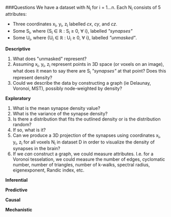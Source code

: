 ###Questions
We have a dataset with N<sub>i</sub> for i = 1...n.
Each N<sub>i</sub> consists of 5 attributes:
* Three coordinates x<sub>i</sub>, y<sub>i</sub>, z<sub>i</sub> labelled _cx_, _cy_, and _cz_. 
* Some S<sub>i</sub>, where {S<sub>i</sub> ∈ ℝ : S<sub>i</sub> ≥ 0, ∀ i}, labelled _"synapses"_
* Some U<sub>i</sub>, where {U<sub>i</sub> ∈ ℝ : U<sub>i</sub> ≥ 0, ∀ i}, labelled _"unmasked"_.

**Descriptive**

1. What does "unmasked" represent?
2. Assuming x<sub>i</sub>, y<sub>i</sub>, z<sub>i</sub> represent points in 3D space (or voxels on an image), what does it mean to say there are S<sub>i</sub> _"synapses"_ at that point? Does this represent density?
3. Could we describe the data by constructing a graph (ie Delaunay, Voronoi, MST), possibly node-weighted by density?

**Exploratory**

1. What is the mean synapse density value?
2. What is the variance of the synapse density?
2. Is there a distribution that fits the outlined density or is the distribution random?
3. If so, what is it?
4. Can we produce a 3D projection of the synapses using coordinates x<sub>i</sub>, y<sub>i</sub>, z<sub>i</sub> for all voxels N<sub>i</sub> in dataset D in order to visualize the density of synapses in the brain?
5. If we _can_ construct a graph, we could measure attributes. I.e. for a Voronoi tesselation, we could measure the number of edges, cyclomatic number, number of triangles, number of k-walks, spectral radius, eigenexponent, Randic index, etc.

**Inferential**

**Predictive** 

**Causal**

**Mechanistic**
